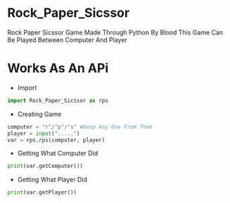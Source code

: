 # Rock_Paper_Sicssor
Rock Paper Sicssor Game Made Through Python By Blood
This Game Can Be Played Between Computer And Player
# Works As An APi
- Import
```py
import Rock_Paper_Sicssor as rps
```
- Creating Game
```py
computer = "r"/"p"/"s" #Keep Any One From Them
player = input(".....")
var = rps.rps(computer, player)
```
- Getting What Computer Did
```py
print(var.getComputer())
```
- Getting What Player Did
```py
print(var.getPlayer())
```
